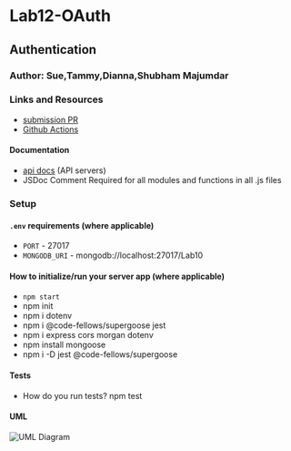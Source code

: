 # Lab12-OAuth

## Authentication

### Author: Sue,Tammy,Dianna,Shubham Majumdar

### Links and Resources
* [submission PR](https://github.com/Shubham-401n16/Lab12-OAuth/pull/1)
* [Github Actions](https://github.com/Shubham-401n16/Lab12-OAuth/actions)

#### Documentation
* [api docs](http://xyz.com/api-docs) (API servers)
* JSDoc Comment Required for all modules and functions in all .js files

### Setup
#### `.env` requirements (where applicable)
* `PORT` - 27017
* `MONGODB_URI` - mongodb://localhost:27017/Lab10

#### How to initialize/run your server app (where applicable)
* `npm start`
* npm init
* npm i dotenv
* npm i @code-fellows/supergoose jest
* npm i express cors morgan dotenv
* npm install mongoose
* npm i -D jest @code-fellows/supergoose
  
#### Tests
* How do you run tests?
npm test

#### UML
![UML Diagram](whiteboard.jpg)
